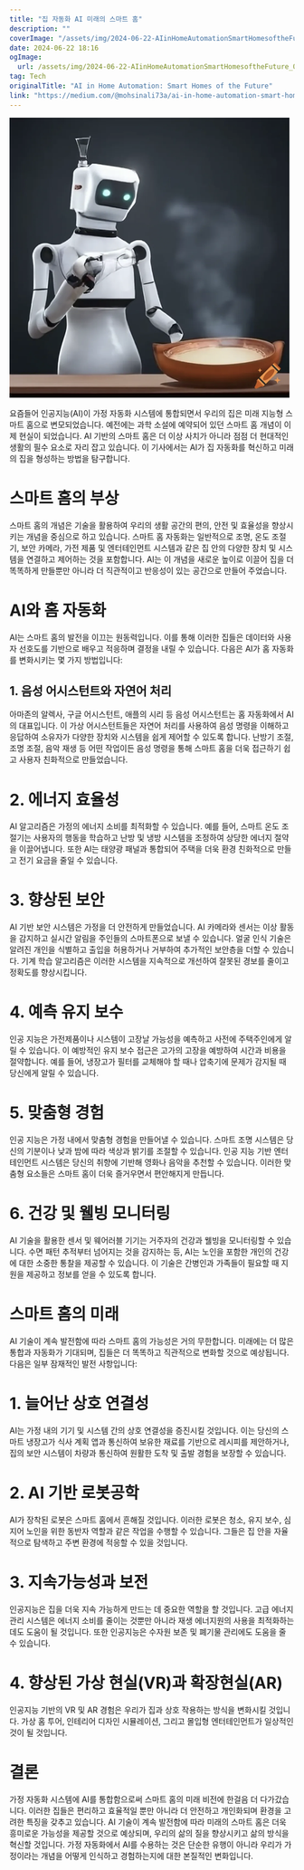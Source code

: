 ```yaml
---
title: "집 자동화 AI 미래의 스마트 홈"
description: ""
coverImage: "/assets/img/2024-06-22-AIinHomeAutomationSmartHomesoftheFuture_0.png"
date: 2024-06-22 18:16
ogImage: 
  url: /assets/img/2024-06-22-AIinHomeAutomationSmartHomesoftheFuture_0.png
tag: Tech
originalTitle: "AI in Home Automation: Smart Homes of the Future"
link: "https://medium.com/@mohsinali73a/ai-in-home-automation-smart-homes-of-the-future-5f49c9215dac"
---
```



<img src="/assets/img/2024-06-22-AIinHomeAutomationSmartHomesoftheFuture_0.png" />

요즘들어 인공지능(AI)이 가정 자동화 시스템에 통합되면서 우리의 집은 미래 지능형 스마트 홈으로 변모되었습니다. 예전에는 과학 소설에 예약되어 있던 스마트 홈 개념이 이제 현실이 되었습니다. AI 기반의 스마트 홈은 더 이상 사치가 아니라 점점 더 현대적인 생활의 필수 요소로 자리 잡고 있습니다. 이 기사에서는 AI가 집 자동화를 혁신하고 미래의 집을 형성하는 방법을 탐구합니다.

# 스마트 홈의 부상

스마트 홈의 개념은 기술을 활용하여 우리의 생활 공간의 편의, 안전 및 효율성을 향상시키는 개념을 중심으로 하고 있습니다. 스마트 홈 자동화는 일반적으로 조명, 온도 조절기, 보안 카메라, 가전 제품 및 엔터테인먼트 시스템과 같은 집 안의 다양한 장치 및 시스템을 연결하고 제어하는 것을 포함합니다. AI는 이 개념을 새로운 높이로 이끌어 집을 더 똑똑하게 만들뿐만 아니라 더 직관적이고 반응성이 있는 공간으로 만들어 주었습니다.

<div class="content-ad"></div>

# AI와 홈 자동화

AI는 스마트 홈의 발전을 이끄는 원동력입니다. 이를 통해 이러한 집들은 데이터와 사용자 선호도를 기반으로 배우고 적응하며 결정을 내릴 수 있습니다. 다음은 AI가 홈 자동화를 변화시키는 몇 가지 방법입니다:

## 1. 음성 어시스턴트와 자연어 처리

아마존의 알렉사, 구글 어시스턴트, 애플의 시리 등 음성 어시스턴트는 홈 자동화에서 AI의 대표입니다. 이 가상 어시스턴트들은 자연어 처리를 사용하여 음성 명령을 이해하고 응답하여 소유자가 다양한 장치와 시스템을 쉽게 제어할 수 있도록 합니다. 난방기 조절, 조명 조절, 음악 재생 등 어떤 작업이든 음성 명령을 통해 스마트 홈을 더욱 접근하기 쉽고 사용자 친화적으로 만들었습니다.

<div class="content-ad"></div>

# 2. 에너지 효율성

AI 알고리즘은 가정의 에너지 소비를 최적화할 수 있습니다. 예를 들어, 스마트 온도 조절기는 사용자의 행동을 학습하고 난방 및 냉방 시스템을 조정하여 상당한 에너지 절약을 이끌어냅니다. 또한 AI는 태양광 패널과 통합되어 주택을 더욱 환경 친화적으로 만들고 전기 요금을 줄일 수 있습니다.

# 3. 향상된 보안

AI 기반 보안 시스템은 가정을 더 안전하게 만들었습니다. AI 카메라와 센서는 이상 활동을 감지하고 실시간 알림을 주인들의 스마트폰으로 보낼 수 있습니다. 얼굴 인식 기술은 알려진 개인을 식별하고 출입을 허용하거나 거부하여 추가적인 보안층을 더할 수 있습니다. 기계 학습 알고리즘은 이러한 시스템을 지속적으로 개선하여 잘못된 경보를 줄이고 정확도를 향상시킵니다.

<div class="content-ad"></div>

# 4. 예측 유지 보수

인공 지능은 가전제품이나 시스템이 고장날 가능성을 예측하고 사전에 주택주인에게 알릴 수 있습니다. 이 예방적인 유지 보수 접근은 고가의 고장을 예방하여 시간과 비용을 절약합니다. 예를 들어, 냉장고가 필터를 교체해야 할 때나 압축기에 문제가 감지될 때 당신에게 알릴 수 있습니다.

# 5. 맞춤형 경험

인공 지능은 가정 내에서 맞춤형 경험을 만들어낼 수 있습니다. 스마트 조명 시스템은 당신의 기분이나 낮과 밤에 따라 색상과 밝기를 조절할 수 있습니다. 인공 지능 기반 엔터테인먼트 시스템은 당신의 취향에 기반해 영화나 음악을 추천할 수 있습니다. 이러한 맞춤형 요소들은 스마트 홈이 더욱 즐거우면서 편안해지게 만듭니다.

<div class="content-ad"></div>

# 6. 건강 및 웰빙 모니터링

AI 기술을 활용한 센서 및 웨어러블 기기는 거주자의 건강과 웰빙을 모니터링할 수 있습니다. 수면 패턴 추적부터 넘어지는 것을 감지하는 등, AI는 노인을 포함한 개인의 건강에 대한 소중한 통찰을 제공할 수 있습니다. 이 기술은 간병인과 가족들이 필요할 때 지원을 제공하고 정보를 얻을 수 있도록 합니다.

# 스마트 홈의 미래

AI 기술이 계속 발전함에 따라 스마트 홈의 가능성은 거의 무한합니다. 미래에는 더 많은 통합과 자동화가 기대되며, 집들은 더 똑똑하고 직관적으로 변화할 것으로 예상됩니다. 다음은 일부 잠재적인 발전 사항입니다:

<div class="content-ad"></div>

# 1. 늘어난 상호 연결성

AI는 가정 내의 기기 및 시스템 간의 상호 연결성을 증진시킬 것입니다. 이는 당신의 스마트 냉장고가 식사 계획 앱과 통신하여 보유한 재료를 기반으로 레시피를 제안하거나, 집의 보안 시스템이 차량과 통신하여 원활한 도착 및 출발 경험을 보장할 수 있습니다.

# 2. AI 기반 로봇공학

AI가 장착된 로봇은 스마트 홈에서 흔해질 것입니다. 이러한 로봇은 청소, 유지 보수, 심지어 노인을 위한 동반자 역할과 같은 작업을 수행할 수 있습니다. 그들은 집 안을 자율적으로 탐색하고 주변 환경에 적응할 수 있을 것입니다.

<div class="content-ad"></div>

# 3. 지속가능성과 보전

인공지능은 집을 더욱 지속 가능하게 만드는 데 중요한 역할을 할 것입니다. 고급 에너지 관리 시스템은 에너지 소비를 줄이는 것뿐만 아니라 재생 에너지원의 사용을 최적화하는 데도 도움이 될 것입니다. 또한 인공지능은 수자원 보존 및 폐기물 관리에도 도움을 줄 수 있습니다.

# 4. 향상된 가상 현실(VR)과 확장현실(AR)

인공지능 기반의 VR 및 AR 경험은 우리가 집과 상호 작용하는 방식을 변화시킬 것입니다. 가상 홈 투어, 인테리어 디자인 시뮬레이션, 그리고 몰입형 엔터테인먼트가 일상적인 것이 될 것입니다.

<div class="content-ad"></div>

# 결론

가정 자동화 시스템에 AI를 통합함으로써 스마트 홈의 미래 비전에 한걸음 더 다가갔습니다. 이러한 집들은 편리하고 효율적일 뿐만 아니라 더 안전하고 개인화되며 환경을 고려한 특징을 갖추고 있습니다. AI 기술이 계속 발전함에 따라 미래의 스마트 홈은 더욱 흥미로운 가능성을 제공할 것으로 예상되며, 우리의 삶의 질을 향상시키고 삶의 방식을 혁신할 것입니다. 가정 자동화에서 AI를 수용하는 것은 단순한 유행이 아니라 우리가 가정이라는 개념을 어떻게 인식하고 경험하는지에 대한 본질적인 변화입니다.